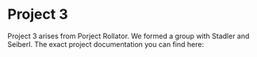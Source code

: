 # Project 3
Project 3 arises from Porject Rollator. We formed a group with Stadler and Seiberl. 
The exact project documentation you can find here:
